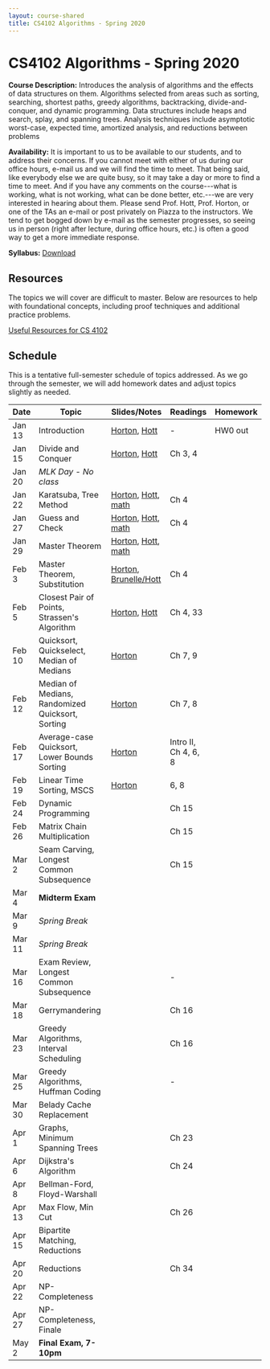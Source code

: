 ```yaml
---
layout: course-shared 
title: CS4102 Algorithms - Spring 2020 
---
```

# CS4102 Algorithms - Spring 2020

**Course Description:** Introduces the analysis of algorithms and the
effects of data structures on them. Algorithms selected from areas such
as sorting, searching, shortest paths, greedy algorithms, backtracking,
divide-and-conquer, and dynamic programming. Data structures include
heaps and search, splay, and spanning trees. Analysis techniques include
asymptotic worst-case, expected time, amortized analysis, and reductions
between problems

**Availability:** It is important to us to be available to our students, and to address their concerns. If you cannot meet with either of us during our office hours, e-mail us and we will find the time to meet. That being said, like everybody else we are quite busy, so it may take a day or more to find a time to meet. And if you have any comments on the course---what is working, what is not working, what can be done better, etc.---we are very interested in hearing about them.  Please send Prof. Hott, Prof. Horton, or one of the TAs an e-mail or post privately on Piazza to the instructors. We tend to get bogged down by e-mail as the semester progresses, so seeing us in person (right after lecture, during office hours, etc.) is often a good way to get a more immediate response.

**Syllabus:** [Download](pdfs/syllabus.pdf) 

## Resources

The topics we will cover are difficult to master.  Below are resources to help with foundational concepts, including proof techniques and additional practice problems.

[Useful Resources for CS 4102](resources.html)

## Schedule

This is a tentative full-semester schedule of topics addressed.  As we go through the semester, we will add homework dates and adjust topics slightly as needed.

| Date    | Topic                     | Slides/Notes    | Readings             | Homework        |
| ------- | ------------------------- |--------------   | -------------------  | --------------- |
| Jan 13  | Introduction | [Horton](lectures/horton/l1.pdf), [Hott](lectures/robbie/l1.pdf)                           | -                    | HW0 out         |
| Jan 15  | Divide and Conquer | [Horton](lectures/horton/l2.pdf), [Hott](lectures/robbie/l2.pdf)                     | Ch 3, 4              |                 |
| Jan 20  | *MLK Day - No class*                 |  |                      |                 |
| Jan 22  | Karatsuba, Tree Method                 | [Horton](lectures/horton/cs4102_L3_horton.pdf), [Hott](lectures/robbie/l3.pdf), [math](lectures/day3-proofs.pdf) | Ch 4                 |                 |
| Jan 27  | Guess and Check                         |  [Horton](lectures/horton/cs4102_L4_horton.pdf), [Hott](lectures/robbie/l4.pdf), [math](lectures/day4-proofs.pdf) | Ch 4                 |                 |
| Jan 29  | Master Theorem            |[Horton](lectures/horton/cs4102_L5_Master_horton.pdf), [Hott](lectures/robbie/l5.pdf), [math](lectures/day5-proofs.pdf)  |                      |                 |
| Feb 3   | Master Theorem, Substitution                  | [Horton](lectures/horton/cs4102-L6-closestpair-horton.pdf), [Brunelle/Hott](lectures/robbie/l6.pdf) | Ch 4                |                 |
| Feb 5   | Closest Pair of Points, Strassen's Algorithm         | [Horton](lectures/horton/cs4102_L7_closestpair_Strassen_horton.pdf), [Hott](lectures/robbie/l7.pdf) | Ch 4, 33              |                 |
| Feb 10  | Quicksort, Quickselect, Median of Medians          |[Horton](lectures/horton/L8.pdf) | Ch 7, 9                 |                 |
| Feb 12  | Median of Medians, Randomized Quicksort, Sorting   |[Horton](lectures/horton/L9_horton.pdf) | Ch 7, 8              |                 |
| Feb 17  | Average-case Quicksort, Lower Bounds Sorting |[Horton](lectures/horton/L10.pdf) | Intro II, Ch 4, 6, 8 |                 |
| Feb 19  | Linear Time Sorting, MSCS               |[Horton](lectures/horton/L11.pdf) | 6, 8                 |                 |
| Feb 24  | Dynamic Programming                     | | Ch 15                |                 |
| Feb 26  | Matrix Chain Multiplication             | | Ch 15                |                 |
| Mar 2   | Seam Carving, Longest Common Subsequence| | Ch 15                |                 |
| Mar 4   | **Midterm Exam**                        | |                      |                 |
| Mar 9   | *Spring Break*                          | |                      |                 |
| Mar 11  | *Spring Break*                          | |                      |                 |
| Mar 16  | Exam Review, Longest Common Subsequence | | -                    |                 |
| Mar 18  | Gerrymandering                          | | Ch 16                |                 |
| Mar 23  | Greedy Algorithms, Interval Scheduling  | | Ch 16                |                 |
| Mar 25  | Greedy Algorithms, Huffman Coding       | | -                    |                 |
| Mar 30  | Belady Cache Replacement                | |                      |                 |
| Apr 1   | Graphs, Minimum Spanning Trees          | | Ch 23                |                 |
| Apr 6   | Dijkstra's Algorithm                    | | Ch 24                |                 |
| Apr 8   | Bellman-Ford, Floyd-Warshall            | |                      |                 |
| Apr 13  | Max Flow, Min Cut                       | | Ch 26                |                 |
| Apr 15  | Bipartite Matching, Reductions          | |                      |                 |
| Apr 20  | Reductions                              | | Ch 34                |                 |
| Apr 22  | NP-Completeness                         | |                      |                 |
| Apr 27  | NP-Completeness, Finale                 | |                      |                 |
| May 2   | **Final Exam, 7-10pm**                  | |                      |                 |
